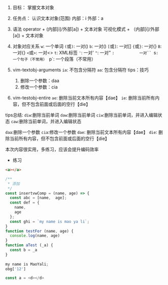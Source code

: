 

1. 目标：
  掌握文本对象

2. 任务点：
  认识文本对象(范围)
    内部：i
    外部：a
3. 语法
  operator + (内部[i]/外部[a]) + 文本对象
  可视化模式 + （内部[i]/外部[a]) + 文本对象

4. 对象对应关系
    `w`:         一个单词
    `(`或`)`:    一对()
    `b`:         一对()
    `[`或`]`:    一对[]
    `{`或`}`:    一对{}
    `B`:         一对{}
    `<`或`>`:    一对<>
    `t`:         XML标签
    `'`:         一对'
    `"`:         一对"
    `:           一对``
    `s`:        一个句子（不常用）
    `p`:        一个段落（不常用）     

5. vim-textobj-arguments
    `ia`:       不包含分隔符
    `aa`:       包含分隔符
  tips：技巧 
    1. 删除一个参数：daa
    2. 修改一个参数：cia
6. vim-testobj-entire
  `ae`: 删除当前文本所有内容【dae】
  `ie`: 删除当前所有内容，但不包含前面或后面的空行【die】

tips总结:
 `diw`:删除当前单词
 `daw`:删除当前单词
 `ciw`:删除当前单词，并进入编辑状态
 `caw`:删除当前单词，并进入编辑状态
 
 `daa`:删除一个参数
 `cia`:修改一个参数
 `dae`: 删除当前文本所有内容【dae】
 `die`: 删除当前所有内容，但不包含前面或后面的空行【die】
 
 


本次内容很实用，多练习，应该会提升编码效率

- 练习

```HTML
<a></a>
```
```js
/**
 * 添加
 */
const insertvwComp = (name, age) => {
  const abc = [name,  age];
  const def = {
    name,
    age
  };
  const ghi = `my name is mao ya li`;
}
function testFor (name, age) {
  console.log(name, age)
}
function aTest (_a) {
  const b = _a 
}
 
my name is MaoYali;
obg['12']

const a = <d></d>
```
